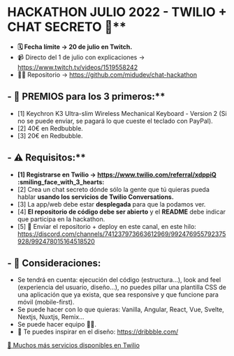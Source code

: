 # HACKATHON JULIO 2022 - TWILIO + CHAT SECRETO :rocket:**

- **🗓️ Fecha límite -> 20 de julio en Twitch.**
- 📹 Directo del 1 de julio con explicaciones -> https://www.twitch.tv/videos/1519558242
- 👨‍💻 Repositorio -> https://github.com/midudev/chat-hackathon

## - 🎁 PREMIOS para los 3 primeros:**

- [1] Keychron K3 Ultra-slim Wireless Mechanical Keyboard - Version 2 (Si no se puede enviar, se pagará lo que cueste el teclado con PayPal).
- [2] 40€ en Redbubble.
- [3] 20€ en Redbubble.

## - ⚠️ Requisitos:**

- **[1] Registrarse en Twilio -> https://www.twilio.com/referral/xdppiQ :smiling_face_with_3_hearts:**
- [2] Crea un chat secreto dónde sólo la gente que tú quieras pueda hablar **usando los servicios de Twilio Conversations.**
- [3] La app/web debe estar **desplegada** para que la podamos ver.
- [4] **El repositorio de código debe ser abierto** y el **README** debe indicar que participa en la hackathon.
- [5] :date: Enviar el repositorio + deploy en este canal, en este hilo: https://discord.com/channels/741237973663612969/992476955792375928/992478015164518520

## - 👀 Consideraciones:
- Se tendrá en cuenta: ejecución del código (estructura...), look and feel (experiencia del usuario, diseño...), no puedes pillar una plantilla CSS de una aplicación que ya exista, que sea responsive y que funcione para móvil (mobile-first).
- Se puede hacer con lo que quieras: Vanilla, Angular, React, Vue, Svelte, Nextjs, Nuxtjs, Remix... 
- Se puede hacer equipo :partying_face::partying_face:.
- 💅 Te puedes inspirar en el diseño: https://dribbble.com/

[🐙 Muchos más servicios disponibles en Twilio](https://www.twilio.com/referral/xdppiQ)
